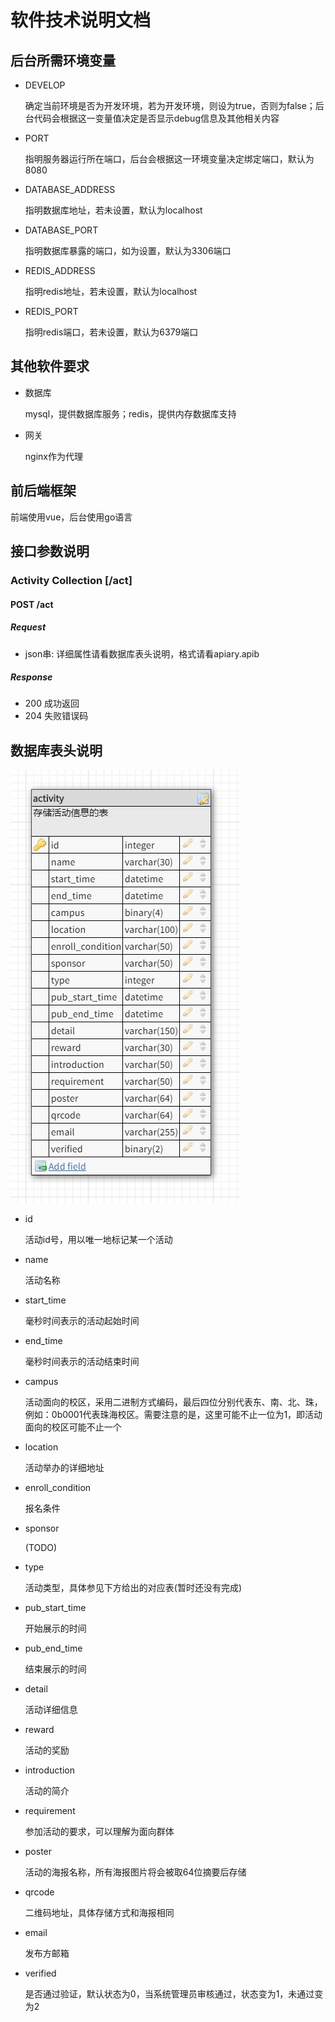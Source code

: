 # 软件技术说明文档

## 后台所需环境变量

- DEVELOP

  确定当前环境是否为开发环境，若为开发环境，则设为true，否则为false；后台代码会根据这一变量值决定是否显示debug信息及其他相关内容

- PORT

  指明服务器运行所在端口，后台会根据这一环境变量决定绑定端口，默认为8080

- DATABASE_ADDRESS

  指明数据库地址，若未设置，默认为localhost

- DATABASE_PORT

  指明数据库暴露的端口，如为设置，默认为3306端口

- REDIS_ADDRESS

  指明redis地址，若未设置，默认为localhost

- REDIS_PORT

  指明redis端口，若未设置，默认为6379端口

## 其他软件要求

- 数据库

  mysql，提供数据库服务；redis，提供内存数据库支持

- 网关

  nginx作为代理

## 前后端框架

  前端使用vue，后台使用go语言

## 接口参数说明

### Activity Collection [/act]

#### POST /act

##### Request

- json串: 详细属性请看数据库表头说明，格式请看apiary.apib


##### Response

- 200 成功返回
- 204 失败错误码

## 数据库表头说明

![数据库字段及类型](../picture/01_db_design.png)

- id

  活动id号，用以唯一地标记某一个活动

- name

  活动名称

- start_time

  毫秒时间表示的活动起始时间

- end_time

  毫秒时间表示的活动结束时间

- campus

  活动面向的校区，采用二进制方式编码，最后四位分别代表东、南、北、珠，例如：0b0001代表珠海校区。需要注意的是，这里可能不止一位为1，即活动面向的校区可能不止一个

- location

  活动举办的详细地址

- enroll_condition

  报名条件

- sponsor

  (TODO)

- type

  活动类型，具体参见下方给出的对应表(暂时还没有完成)

- pub_start_time

  开始展示的时间

- pub_end_time

  结束展示的时间

- detail

  活动详细信息

- reward

  活动的奖励

- introduction

  活动的简介

- requirement

  参加活动的要求，可以理解为面向群体

- poster

  活动的海报名称，所有海报图片将会被取64位摘要后存储

- qrcode

  二维码地址，具体存储方式和海报相同

- email

  发布方邮箱

- verified

  是否通过验证，默认状态为0，当系统管理员审核通过，状态变为1，未通过变为2